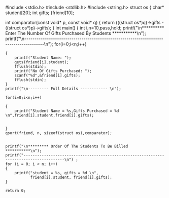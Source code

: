 #include <stdio.h> 
#include <stdlib.h> 
#include <string.h>
struct os
{
	char* student[20];
	int gifts;
}friend[10];

int comparator(const void* p, const void* q) 
{ 
    return (((struct os*)q)->gifts - ((struct os*)p)->gifts); 
}
int main()
{
	int i,n=10,pass,hold;
	printf("\n********** Enter The Number Of Gifts Purchased By Students ***********\n");
	printf("\n---------------------------------------------------------------------------------------\n");
	for(i=0;i<n;i++)
	
	{
		printf("Student Name: ");
		gets(friend[i].student);
		fflush(stdin);
		printf("No Of Gifts Purchased: ");
		scanf("%d",&friend[i].gifts);
		fflush(stdin);
	}
	printf("\n--------- Full Details ------------ \n");
	
	for(i=0;i<n;i++)
	
    {
    	printf("Student Name = %s,Gifts Purchased = %d \n",friend[i].student,friend[i].gifts);
    	
    	
    }    
    qsort(friend, n, sizeof(struct os),comparator);
    
    
	printf("\n********* Order Of The Students To Be Billed ***********\n");
	printf("----------------------------------------------------------------------------------------\n") ;
    for (i = 0; i < n; i++) 
	{ 
        printf("student = %s, gifts = %d \n", 
               friend[i].student, friend[i].gifts); 
    } 
    
	return 0;
